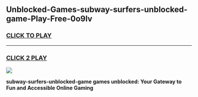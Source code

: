 
## Unblocked-Games-subway-surfers-unblocked-game-Play-Free-0o9lv
<h3>
<a href="https://premium76.site?title=subway-surfers-unblocked-game&ref=20M">CLICK TO PLAY</a></h3>
<hr>

<h3>
<a href="https://premium76.site?title=subway-surfers-unblocked-game&ref=20M">CLICK 2 PLAY</a>
  
</h3>

<a href="https://premium76.site?title=subway-surfers-unblocked-game&ref=19M"><img src="https://clearcache.store/games.png"></a>


**subway-surfers-unblocked-game games unblocked: Your Gateway to Fun and Accessible Online Gaming**
